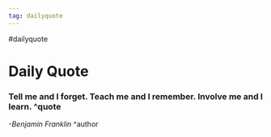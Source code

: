 ```yaml
---
tag: dailyquote
---
```


#dailyquote

# Daily Quote

### Tell me and I forget. Teach me and I remember. Involve me and I learn. ^quote
*-Benjamin Franklin* ^author
